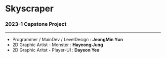 # Skyscraper
### 2023-1 Capstone Project
---
* Programmer / MainDev / LevelDesign : **JeongMin Yun**
* 2D Graphic Artist - Monster : **Hayeong Jung** 
* 2D Graphic Aritst - Player-UI : **Dayeon Yeo**
